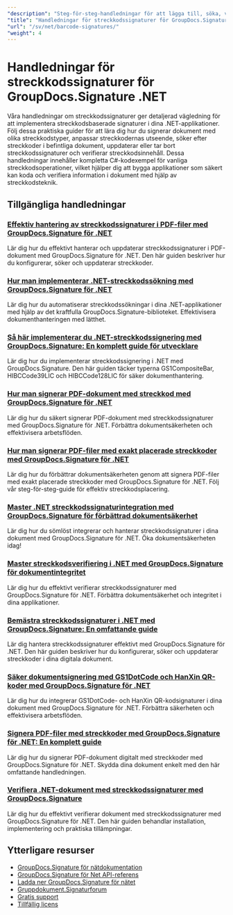 ```yaml
---
"description": "Steg-för-steg-handledningar för att lägga till, söka, verifiera och hantera streckkodssignaturer i dokument med GroupDocs.Signature för .NET."
"title": "Handledningar för streckkodssignaturer för GroupDocs.Signature .NET"
"url": "/sv/net/barcode-signatures/"
"weight": 4
---
```


# Handledningar för streckkodssignaturer för GroupDocs.Signature .NET

Våra handledningar om streckkodssignaturer ger detaljerad vägledning för att implementera streckkodsbaserade signaturer i dina .NET-applikationer. Följ dessa praktiska guider för att lära dig hur du signerar dokument med olika streckkodstyper, anpassar streckkodernas utseende, söker efter streckkoder i befintliga dokument, uppdaterar eller tar bort streckkodssignaturer och verifierar streckkodsinnehåll. Dessa handledningar innehåller kompletta C#-kodexempel för vanliga streckkodsoperationer, vilket hjälper dig att bygga applikationer som säkert kan koda och verifiera information i dokument med hjälp av streckkodsteknik.

## Tillgängliga handledningar

### [Effektiv hantering av streckkodssignaturer i PDF-filer med GroupDocs.Signature för .NET](./groupdocs-signature-barcode-management-pdf/)
Lär dig hur du effektivt hanterar och uppdaterar streckkodssignaturer i PDF-dokument med GroupDocs.Signature för .NET. Den här guiden beskriver hur du konfigurerar, söker och uppdaterar streckkoder.

### [Hur man implementerar .NET-streckkodssökning med GroupDocs.Signature för .NET](./net-barcode-search-groupdocs-signature-implementation/)
Lär dig hur du automatiserar streckkodssökningar i dina .NET-applikationer med hjälp av det kraftfulla GroupDocs.Signature-biblioteket. Effektivisera dokumenthanteringen med lätthet.

### [Så här implementerar du .NET-streckkodssignering med GroupDocs.Signature: En komplett guide för utvecklare](./implement-dotnet-barcode-signing-groupdocs-signature/)
Lär dig hur du implementerar streckkodssignering i .NET med GroupDocs.Signature. Den här guiden täcker typerna GS1CompositeBar, HIBCCode39LIC och HIBCCode128LIC för säker dokumenthantering.

### [Hur man signerar PDF-dokument med streckkod med GroupDocs.Signature för .NET](./sign-pdf-barcode-groupdocs-signature-dotnet/)
Lär dig hur du säkert signerar PDF-dokument med streckkodssignaturer med GroupDocs.Signature för .NET. Förbättra dokumentsäkerheten och effektivisera arbetsflöden.

### [Hur man signerar PDF-filer med exakt placerade streckkoder med GroupDocs.Signature för .NET](./sign-pdf-barcode-positioned-groupdocs-signature/)
Lär dig hur du förbättrar dokumentsäkerheten genom att signera PDF-filer med exakt placerade streckkoder med GroupDocs.Signature för .NET. Följ vår steg-för-steg-guide för effektiv streckkodsplacering.

### [Master .NET streckkodssignaturintegration med GroupDocs.Signature för förbättrad dokumentsäkerhet](./net-barcode-signature-groupdocs-signature/)
Lär dig hur du sömlöst integrerar och hanterar streckkodssignaturer i dina dokument med GroupDocs.Signature för .NET. Öka dokumentsäkerheten idag!

### [Master streckkodsverifiering i .NET med GroupDocs.Signature för dokumentintegritet](./master-barcode-verification-groupdocs-signature-dotnet/)
Lär dig hur du effektivt verifierar streckkodssignaturer med GroupDocs.Signature för .NET. Förbättra dokumentsäkerhet och integritet i dina applikationer.

### [Bemästra streckkodssignaturer i .NET med GroupDocs.Signature: En omfattande guide](./master-barcode-signatures-groupdocs-dotnet/)
Lär dig hantera streckkodssignaturer effektivt med GroupDocs.Signature för .NET. Den här guiden beskriver hur du konfigurerar, söker och uppdaterar streckkoder i dina digitala dokument.

### [Säker dokumentsignering med GS1DotCode och HanXin QR-koder med GroupDocs.Signature för .NET](./sign-documents-gs1dotcode-hanxin-qr-groupdocs-signature-dotnet/)
Lär dig hur du integrerar GS1DotCode- och HanXin QR-kodsignaturer i dina dokument med GroupDocs.Signature för .NET. Förbättra säkerheten och effektivisera arbetsflöden.

### [Signera PDF-filer med streckkoder med GroupDocs.Signature för .NET: En komplett guide](./sign-pdf-barcode-groupdocs-signature-net/)
Lär dig hur du signerar PDF-dokument digitalt med streckkoder med GroupDocs.Signature för .NET. Skydda dina dokument enkelt med den här omfattande handledningen.

### [Verifiera .NET-dokument med streckkodssignaturer med GroupDocs.Signature](./verify-dotnet-documents-barcode-signatures-groupdocs/)
Lär dig hur du effektivt verifierar dokument med streckkodssignaturer med GroupDocs.Signature för .NET. Den här guiden behandlar installation, implementering och praktiska tillämpningar.

## Ytterligare resurser

- [GroupDocs.Signature för nätdokumentation](https://docs.groupdocs.com/signature/net/)
- [GroupDocs.Signature för Net API-referens](https://reference.groupdocs.com/signature/net/)
- [Ladda ner GroupDocs.Signature för nätet](https://releases.groupdocs.com/signature/net/)
- [Gruppdokument.Signaturforum](https://forum.groupdocs.com/c/signature)
- [Gratis support](https://forum.groupdocs.com/)
- [Tillfällig licens](https://purchase.groupdocs.com/temporary-license/)